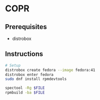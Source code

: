 # COPR

## Prerequisites

- distrobox

## Instructions

```bash
# Setup
distrobox create fedora --image fedora:41
distrobox enter fedora
sudo dnf install rpmdevtools

spectool -Rg $FILE
rpmbuild -ba $FILE
```
